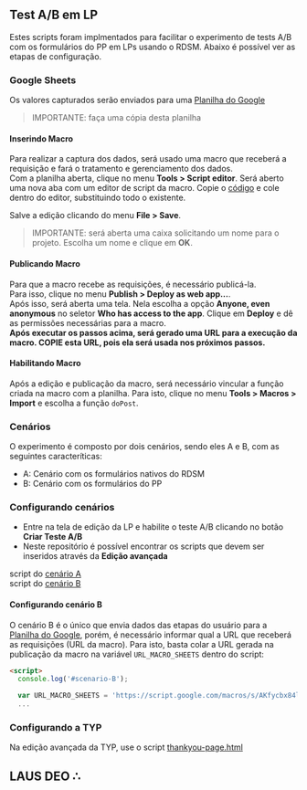## Test A/B em LP
Estes scripts foram implmentados para facilitar o experimento de tests A/B com os formulários do PP em LPs usando o RDSM. Abaixo é possível ver as etapas de configuração.

### Google Sheets
Os valores capturados serão enviados para uma [Planilha do Google](https://docs.google.com/spreadsheets/d/17bTxc5Ji5oW7enFYGeQfY6biC7QTO1IkT73bBZubOgA/edit?usp=sharing)
> IMPORTANTE: faça uma cópia desta planilha
#### Inserindo Macro
Para realizar a captura dos dados, será usado uma macro que receberá a requisição e fará o tratamento e gerenciamento dos dados.<br>
Com a planilha aberta, clique no menu **Tools > Script editor**. Será aberto uma nova aba com um editor de script da macro. Copie o [código](capture-data.gs) e cole dentro do editor, substituindo todo o existente.<br>

Salve a edição clicando do menu **File > Save**.
> IMPORTANTE: será aberta uma caixa solicitando um nome para o projeto. Escolha um nome e clique em **OK**.

#### Publicando Macro
Para que a macro recebe as requisições, é necessário publicá-la.<br>
Para isso, clique no menu **Publish > Deploy as web app...**.<br>
Após isso, será aberta uma tela. Nela escolha a opção **Anyone, even anonymous** no seletor **Who has access to the app**. Clique em **Deploy** e dê as permissões necessárias para a macro.<br>
**Após executar os passos acima, será gerado uma URL para a execução da macro. COPIE esta URL, pois ela será usada nos próximos passos.**

#### Habilitando Macro
Após a edição e publicação da macro, será necessário vincular a função criada na macro com a planilha. Para isto, clique no menu **Tools > Macros > Import** e escolha a função `doPost`.

### Cenários
O experimento é composto por dois cenários, sendo eles A e B, com as seguintes caracteríticas:
 - A: Cenário com os formulários nativos do RDSM
 - B: Cenário com os formulários do PP

### Configurando cenários
 - Entre na tela de edição da LP e habilite o teste A/B clicando no botão **Criar Teste A/B**
 - Neste repositório é possível encontrar os scripts que devem ser inseridos através da **Edição avançada**

script do [cenário A](scenario-a.html)<br>
script do [cenário B](scenario-b.html)<br>

#### Configurando cenário B
O cenário B é o único que envia dados das etapas do usuário para a [Planilha do Google](https://docs.google.com/spreadsheets/d/17bTxc5Ji5oW7enFYGeQfY6biC7QTO1IkT73bBZubOgA/edit?usp=sharing), porém, é necessário informar qual a URL que receberá as requisições (URL da macro). Para isto, basta colar a URL gerada na publicação da macro na variável `URL_MACRO_SHEETS` dentro do script:

```html
<script>
  console.log('#scenario-B');

  var URL_MACRO_SHEETS = 'https://script.google.com/macros/s/AKfycbx84liLkskdkkwpfD0S85rSrcF5PKP2kS_NODxlp7Sr8T_CEbMU/exec';
  ...
```

### Configurando a TYP
Na edição avançada da TYP, use o script [thankyou-page.html](thankyou-page.html)

## LAUS DEO ∴